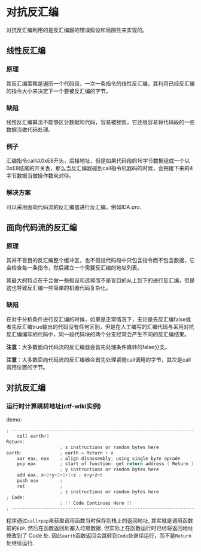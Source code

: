 # 对抗反汇编

对抗反汇编利用的是反汇编器的错误假设和局限性来实现的。

## 线性反汇编

### 原理

其反汇编策略是遍历一个代码段，一次一条指令的线性反汇编，其利用已经反汇编的指令大小来决定下一个要被反汇编的字节。

### 缺陷

线性反汇编算法不能够区分数据和代码，容易被挫败，它还很容易将代码段的一些数据当做代码处理。	

### 例子

汇编指令call以0xE8开头，后接地址，但是如果代码段的16字节数据组成一个以0xE8结尾的开关表，那么当反汇编器碰到call指令机器码的时候，会把接下来的4字节数据当做操作数来对待。

### 解决方案

可以采用面向代码流的反汇编器进行反汇编，例如IDA pro.

## 面向代码流的反汇编

### 原理

其并不盲目的反汇编整个缓冲区，也不假设代码段中只包含指令而不包含数据，它会检查每一条指令，然后建立一个需要反汇编的地址列表。

其最大的特点在于会做一些假设和选择而不是盲目的从上到下的进行反汇编，但是这也导致反汇编一些简单的机器代码复杂化。

### 缺陷

在对于分析条件进行反汇编的时候，如果是正常情况下，无论是先反汇编false或者先反汇编true输出的代码没有任何区别，但是在人工编写的汇编代码与采用对抗反汇编编写的代码中，同一段代码块的两个分支经常会产生不同的反汇编结果。

**注意**：大多数面向代码流的反汇编器会首先处理条件跳转的false分支。

**注意**：大多数面向代码流的反汇编器会首先处理紧随call调用的字节，其次是call调用位置的字节。

## 对抗反汇编

### 运行时计算跳转地址(ctf-wiki实例)

demo:

~~~c
; ----------------------------------------------------------------------------
    call earth+1
Return:
                    ; x instructions or random bytes here               x byte(s)
earth:              ; earth = Return + x
    xor eax, eax    ; align disassembly, using single byte opcode       1 byte
    pop eax         ; start of function: get return address ( Return )  1 byte
                    ; y instructions or random bytes here               y byte(s)
    add eax, x+2+y+2+1+1+z ; x+y+z+6                                    2 bytes
    push eax        ;                                                   1 byte
    ret             ;                                                   1 byte
                    ; z instructions or random bytes here               z byte(s)
; Code:
                    ; !! Code Continues Here !!
; ----------------------------------------------------------------------------
~~~

程序通过`call+pop`来获取调用函数当时保存到栈上的返回地址, 其实就是调用函数前的`EIP`. 然后在函数返回处塞入垃圾数据. 但实际上在函数运行时已经将返回地址修改到了 Code 处. 因此`earth`函数返回会跳转到`Code`处继续运行，而不是`Return`处继续运行.